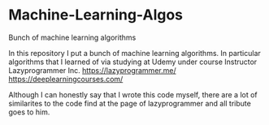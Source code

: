 # Machine-Learning-Algos
Bunch of machine learning algorithms

In this repository I put a bunch of machine learning algorithms.
In particular algorithms that I learned of via studying at Udemy under course
Instructor Lazyprogrammer Inc. https://lazyprogrammer.me/ https://deeplearningcourses.com/

Although I can honestly say that I wrote this code myself, there are a lot of similarites
to the code find at the page of lazyprogrammer and all tribute goes to him.
